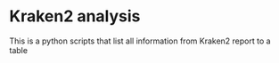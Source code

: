 # Kraken2 analysis
<p> This is a python scripts that list all information from Kraken2 report to a table <p>
